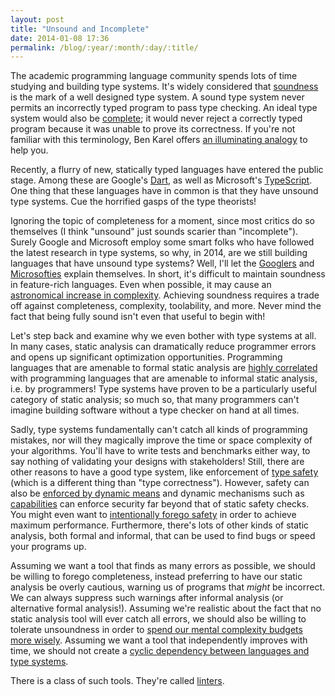 ```yaml
---
layout: post
title: "Unsound and Incomplete"
date: 2014-01-08 17:36
permalink: /blog/:year/:month/:day/:title/
---
```


The academic programming language community spends lots of time studying and
building type systems. It's widely considered that [soundness][1] is the mark
of a well designed type system. A sound type system never permits an
incorrectly typed program to pass type checking. An ideal type system would
also be [complete][2]; it would never reject a correctly typed program because
it was unable to prove its correctness. If you're not familiar with this
terminology, Ben Karel offers [an illuminating analogy][3] to help you.

Recently, a flurry of new, statically typed languages have entered the public
stage. Among these are Google's [Dart][4], as well as Microsoft's
[TypeScript][5]. One thing that these languages have in common is that they
have unsound type systems. Cue the horrified gasps of the type theorists!

Ignoring the topic of completeness for a moment, since most critics do so
themselves (I think "unsound" just sounds scarier than "incomplete"). Surely
Google and Microsoft employ some smart folks who have followed the latest
research in type systems, so why, in 2014, are we still building languages
that have unsound type systems? Well, I'll let the [Googlers][6] and
[Microsofties][7] explain themselves. In short, it's difficult to maintain
soundness in feature-rich languages. Even when possible, it may cause an
[astronomical increase in complexity][8]. Achieving soundness requires
a trade off against completeness, complexity, toolability, and more. Never
mind the fact that being fully sound isn't even that useful to begin with!

Let's step back and examine why we even bother with type systems at all.
In many cases, static analysis can dramatically reduce programmer errors and
opens up significant optimization opportunities. Programming languages that
are amenable to formal static analysis are [highly correlated][9] with
programming languages that are amenable to informal static analysis, i.e. by
programmers! Type systems have proven to be a particularly useful category of
static analysis; so much so, that many programmers can't imagine building
software without a type checker on hand at all times.

Sadly, type systems fundamentally can't catch all kinds of programming
mistakes, nor will they magically improve the time or space complexity of your
algorithms. You'll have to write tests and benchmarks either way, to say
nothing of validating your designs with stakeholders! Still, there are other
reasons to have a good type system, like enforcement of [type safety][10]
(which is a different thing than "type correctness"). However, safety can also
be [enforced by dynamic means][11] and dynamic mechanisms such as
[capabilities][12] can enforce security far beyond that of static safety
checks. You might even want to [intentionally forego safety][13] in order to
achieve maximum performance. Furthermore, there's lots of other kinds of
static analysis, both formal and informal, that can be used to find bugs or
speed your programs up.

Assuming we want a tool that finds as many errors as possible, we should be
willing to forego completeness, instead preferring to have our static analysis
be overly cautious, warning us of programs that *might* be incorrect. We can
always suppress such warnings after informal analysis (or alternative formal
analysis!). Assuming we're realistic about the fact that no static analysis
tool will ever catch all errors, we should also be willing to tolerate
unsoundness in order to [spend our mental complexity budgets more wisely][14].
Assuming we want a tool that independently improves with time, we should not
create a [cyclic dependency between languages and type systems][15].

There is a class of such tools. They're called [linters][16].

[1]: http://en.wikipedia.org/wiki/Soundness
[2]: http://en.wikipedia.org/wiki/Completeness#Logical_completeness
[3]: http://eschew.wordpress.com/2009/08/31/sound-and-complete/
[4]: http://www.dartlang.org/
[5]: http://www.typescriptlang.org/
[6]: https://www.dartlang.org/articles/why-dart-types/
[7]: https://typescript.codeplex.com/discussions/428572
[8]: http://i.imgur.com/YAls4tQ.png
[9]: http://www.cse.chalmers.se/~nad/publications/danielsson-et-al-popl2006.html
[10]: http://en.wikipedia.org/wiki/Type_safety
[11]: http://docs.oracle.com/javase/7/docs/api/java/lang/ClassCastException.html
[12]: http://erights.org/elib/capability/ode/ode-capabilities.html
[13]: http://msdn.microsoft.com/en-us/library/t2yzs44b.aspx
[14]: http://www.haskell.org/haskellwiki/Hoare_Property
[15]: http://bracha.org/pluggableTypesPosition.pdf
[16]: http://en.wikipedia.org/wiki/Lint_(software)

